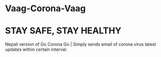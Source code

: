 # Vaag-Corona-Vaag
# STAY SAFE, STAY HEALTHY
Nepali version of Go Corona Go | Simply sends email of corona virus latest updates within certain interval.
